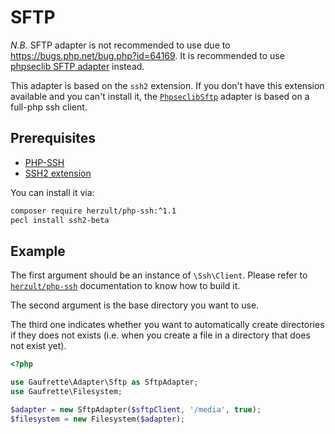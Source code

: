 # SFTP

*N.B.* SFTP adapter is not recommended to use due to https://bugs.php.net/bug.php?id=64169. It is recommended to use
[phpseclib SFTP adapter](phpseclib_sftp.md) instead.

This adapter is based on the `ssh2` extension. If you don't have this extension available and you can't install it,
the [`PhpseclibSftp`](phpseclibSftp.md) adapter is based on a full-php ssh client.

## Prerequisites

* [PHP-SSH](https://github.com/Herzult/php-ssh)
* [SSH2 extension](http://www.php.net/manual/en/book.ssh2.php)

You can install it via:

```bash
composer require herzult/php-ssh:^1.1
pecl install ssh2-beta
```

## Example

The first argument should be an instance of `\Ssh\Client`. Please refer to
[`herzult/php-ssh`](https://github.com/Herzult/php-ssh) documentation to know how to build it.

The second argument is the base directory you want to use.

The third one indicates whether you want to automatically create directories if they does not exists
(i.e. when you create a file in a directory that does not exist yet).

```php
<?php

use Gaufrette\Adapter\Sftp as SftpAdapter;
use Gaufrette\Filesystem;

$adapter = new SftpAdapter($sftpClient, '/media', true);
$filesystem = new Filesystem($adapter);
```
